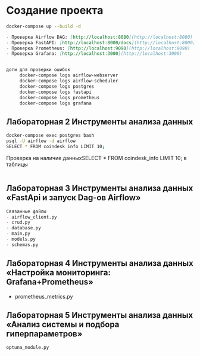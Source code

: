 # Создание проекта

```bash 
docker-compose up --build -d

```

```markdown
- Проверка Airflow DAG: [http://localhost:8080](http://localhost:8080)
- Проверка FastAPI: [http://localhost:8000/docs](http://localhost:8000/docs)
- Проверка Prometheus: [http://localhost:9090](http://localhost:9090)
- Проверка Grafana: [http://localhost:3000](http://localhost:3000)
```

```markdown

доги для проверки ошибок
     docker-compose logs airflow-webserver
     docker-compose logs airflow-scheduler
     docker-compose logs postgres
     docker-compose logs fastapi
     docker-compose logs prometheus
     docker-compose logs grafana

```


## Лабораторная 2 Инструменты анализа данных


```bash
docker-compose exec postgres bash
psql -U airflow -d airflow
SELECT * FROM coindesk_info LIMIT 10;
```

Проверка на наличие данныхSELECT * FROM coindesk_info LIMIT 10; в таблицы

```sql


```


## Лабораторная 3 Инструменты анализа данных «FastApi и запуск Dag-ов Airflow»

```markdown
Связанные файлы
- airflow_client.py
- crud.py
- database.py
- main.py
- models.py
- schemas.py

```

## Лабораторная 4 Инструменты анализа данных «Настройка мониторинга: Grafana+Prometheus»
- prometheus_metrics.py

## Лабораторная 5 Инструменты анализа данных «Анализ системы и подбора гиперпараметров»

```markdown
optuna_module.py
```





